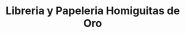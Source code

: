 ---
title: "Libreria y Papeleria Homiguitas de Oro"
url: /quetzaltenango/libreria-y-papeleria-homiguitas-de-oro/
shop: Schreibwaren
---